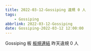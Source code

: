 ```yaml
---
title: 2022-03-12-Gossiping 違規 0 人
tags:
    - Gossiping
abbrlink: 2022-03-12-Gossiping
date: Gossiping-2022-03-12 12:00:00
---
```

Gossiping 板 [板規連結](https://www.ptt.cc/bbs/Gossiping/M.1637425085.A.07D.html)
昨天違規 0 人
